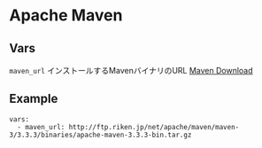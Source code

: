 # Apache Maven

## Vars

`maven_url` インストールするMavenバイナリのURL
[Maven Download](https://maven.apache.org/download.cgi)

## Example

```
vars: 
  - maven_url: http://ftp.riken.jp/net/apache/maven/maven-3/3.3.3/binaries/apache-maven-3.3.3-bin.tar.gz
```

